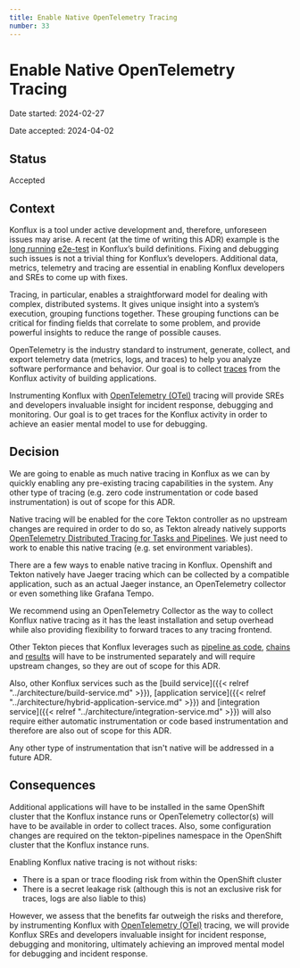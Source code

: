 ```yaml
---
title: Enable Native OpenTelemetry Tracing
number: 33
---
```

# Enable Native OpenTelemetry Tracing

Date started: 2024-02-27

Date accepted: 2024-04-02

## Status

Accepted

## Context

Konflux is a tool under active development and, therefore, unforeseen issues may arise. A recent (at the time of writing this ADR) example is the [long running](https://github.com/redhat-appstudio/build-definitions/pull/856/checks?check_run_id=22307468968) [e2e-test](https://github.com/redhat-appstudio/build-definitions/blob/main/.tekton/tasks/e2e-test.yaml) in Konflux’s build definitions. Fixing and debugging such issues is not a trivial thing for Konflux’s developers. Additional data, metrics, telemetry and tracing are essential in enabling Konflux developers and SREs to come up with fixes.

Tracing, in particular, enables a straightforward model for dealing with complex, distributed systems. It gives unique insight into a system’s execution, grouping functions together. These grouping functions can be critical for finding fields that correlate to some problem, and provide powerful insights to reduce the range of possible causes.

OpenTelemetry is the industry standard to instrument, generate, collect, and export telemetry data (metrics, logs, and traces) to help you analyze software performance and behavior. Our goal is to collect [traces](https://opentelemetry.io/docs/concepts/signals/traces/) from the Konflux activity of building applications.

Instrumenting Konflux with [OpenTelemetry (OTel)](https://opentelemetry.io/docs/) tracing will provide SREs and developers invaluable insight for incident response, debugging and monitoring. Our goal is to get traces for the Konflux activity in order to achieve an easier mental model to use for debugging.

## Decision

We are going to enable as much native tracing in Konflux as we can by quickly enabling any pre-existing tracing capabilities in the system. Any other type of tracing (e.g. zero code instrumentation or code based instrumentation) is out of scope for this ADR.

Native tracing will be enabled for the core Tekton controller as no upstream changes are required in order to do so, as Tekton  already natively supports [OpenTelemetry Distributed Tracing for Tasks and Pipelines](https://github.com/tektoncd/community/blob/main/teps/0124-distributed-tracing-for-tasks-and-pipelines.md). We just need to work to enable this native tracing (e.g. set environment variables).

There are a few ways to enable native tracing in Konflux. Openshift and Tekton natively have Jaeger tracing which can be collected by a compatible application, such as an actual Jaeger instance, an OpenTelemetry collector or even something like Grafana Tempo.

We recommend using an OpenTelemetry Collector as the way to collect Konflux native tracing as it has the least installation and setup overhead while also providing flexibility to forward traces to any tracing frontend.

Other Tekton pieces that Konflux leverages such as [pipeline as code](https://pipelinesascode.com/), [chains](https://tekton.dev/docs/chains/) and [results](https://tekton.dev/docs/results/) will have to be instrumented separately and will require upstream changes, so they are out of scope for this ADR.

Also, other Konflux services such as the [build service]({{< relref "../architecture/build-service.md" >}}), [application service]({{< relref "../architecture/hybrid-application-service.md" >}}) and [integration service]({{< relref "../architecture/integration-service.md" >}}) will also require either automatic instrumentation or code based instrumentation and therefore are also out of scope for this ADR.

Any other type of instrumentation that isn't native will be addressed in a future ADR.

## Consequences

Additional applications will have to be installed in the same OpenShift cluster that the Konflux instance runs or OpenTelemetry collector(s) will have to be available in order to collect traces. Also, some configuration changes are required on the tekton-pipelines namespace in the OpenShift cluster that the Konflux instance runs.

Enabling Konflux native tracing is not without risks:
- There is a span or trace flooding risk from within the OpenShift cluster
- There is a secret leakage risk (although this is not an exclusive risk for traces, logs are also liable to this)

However, we assess that the benefits far outweigh the risks and therefore, by instrumenting Konflux with [OpenTelemetry (OTel)](https://opentelemetry.io/docs/) tracing, we will provide Konflux SREs and developers invaluable insight for incident response, debugging and monitoring, ultimately achieving an improved mental model for debugging and incident response.
